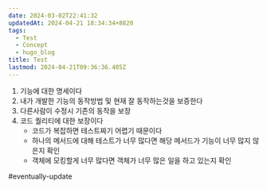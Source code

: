 ```yaml
---
date: 2024-03-02T22:41:32
updatedAt: 2024-04-21 18:34:34+8820
tags:
  - Test
  - Concept
  - hugo_blog
title: Test
lastmod: 2024-04-21T09:36:36.405Z
---
```

1. 기능에 대한 명세이다
2. 내가 개발한 기능의 동작방법 및 현재 잘 동작하는것을 보증한다
3. 다른사람이 수정시 기존의 동작을 보장
4. 코드 퀄리티에 대한 보장이다
   * 코드가 복잡하면 테스트짜기 어렵기 때문이다
   * 하나의 메서드에 대해 테스트가 너무 많다면 해당 메서드가 기능이 너무 많지 않은지 확인
   * 객체에 모킹할게 너무 많다면 객체가 너무 많은 일을 하고 있는지 확인

\#eventually-update
